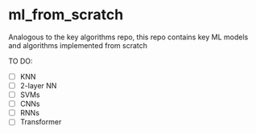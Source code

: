 # ml_from_scratch
Analogous to the key algorithms repo, this repo contains key ML models and algorithms implemented from scratch

TO DO:
- [ ] KNN
- [ ] 2-layer NN
- [ ] SVMs
- [ ] CNNs
- [ ] RNNs
- [ ] Transformer
